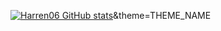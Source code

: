 [![Harren06 GitHub stats](https://github-readme-stats.vercel.app/api?username=Harren06)](https://github.com/anuraghazra/github-readme-stats)&theme=THEME_NAME
